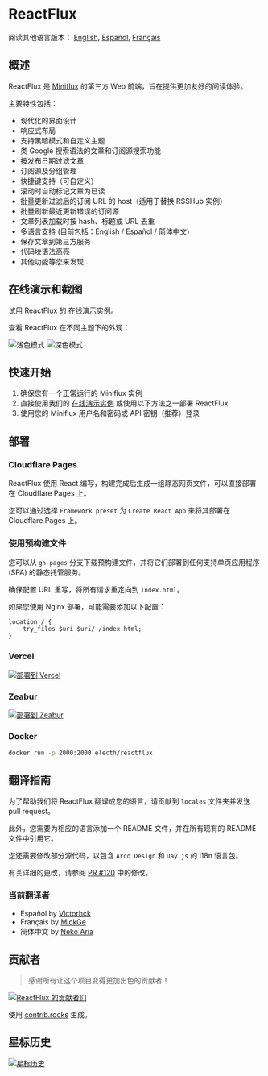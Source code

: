 # ReactFlux

阅读其他语言版本： [English](README.md), [Español](README.es-ES.md), [Français](README.fr-FR.md)

## 概述

ReactFlux 是 [Miniflux](https://github.com/miniflux/v2) 的第三方 Web 前端，旨在提供更加友好的阅读体验。

主要特性包括：

- 现代化的界面设计
- 响应式布局
- 支持黑暗模式和自定义主题
- 类 Google 搜索语法的文章和订阅源搜索功能
- 按发布日期过滤文章
- 订阅源及分组管理
- 快捷键支持（可自定义）
- 滚动时自动标记文章为已读
- 批量更新过滤后的订阅 URL 的 host（适用于替换 RSSHub 实例）
- 批量刷新最近更新错误的订阅源
- 文章列表加载时按 hash、标题或 URL 去重
- 多语言支持 (目前包括：English / Español / 简体中文)
- 保存文章到第三方服务
- 代码块语法高亮
- 其他功能等您来发现...

## 在线演示和截图

试用 ReactFlux 的 [在线演示实例](https://reactflux.pages.dev)。

查看 ReactFlux 在不同主题下的外观：

![浅色模式](images/light.png)
![深色模式](images/dark.png)

## 快速开始

1. 确保您有一个正常运行的 Miniflux 实例
2. 直接使用我们的 [在线演示实例](https://reactflux.pages.dev) 或使用以下方法之一部署 ReactFlux
3. 使用您的 Miniflux 用户名和密码或 API 密钥（推荐）登录

## 部署

### Cloudflare Pages

ReactFlux 使用 React 编写，构建完成后生成一组静态网页文件，可以直接部署在 Cloudflare Pages 上。

您可以通过选择 `Framework preset` 为 `Create React App` 来将其部署在 Cloudflare Pages 上。

### 使用预构建文件

您可以从 `gh-pages` 分支下载预构建文件，并将它们部署到任何支持单页应用程序 (SPA) 的静态托管服务。

确保配置 URL 重写，将所有请求重定向到 `index.html`。

如果您使用 Nginx 部署，可能需要添加以下配置：

```nginx
location / {
    try_files $uri $uri/ /index.html;
}
```

### Vercel

[![部署到 Vercel](https://vercel.com/button)](https://vercel.com/import/project?template=https://github.com/electh/ReactFlux)

### Zeabur

[![部署到 Zeabur](https://zeabur.com/button.svg)](https://zeabur.com/templates/OKXO3W)

### Docker

```bash
docker run -p 2000:2000 electh/reactflux
```

## 翻译指南

为了帮助我们将 ReactFlux 翻译成您的语言，请贡献到 `locales` 文件夹并发送 pull request。

此外，您需要为相应的语言添加一个 README 文件，并在所有现有的 README 文件中引用它。

您还需要修改部分源代码，以包含 `Arco Design` 和 `Day.js` 的 i18n 语言包。

有关详细的更改，请参阅 [PR #120](https://github.com/electh/ReactFlux/pull/120) 中的修改。

### 当前翻译者

- Español by [Victorhck](https://github.com/victorhck)
- Français by [MickGe](https://github.com/MickGe)
- 简体中文 by [Neko Aria](https://github.com/NekoAria)

## 贡献者

> 感谢所有让这个项目变得更加出色的贡献者！

<a href="https://github.com/electh/ReactFlux/graphs/contributors">
  <img src="https://contrib.rocks/image?repo=electh/ReactFlux" alt="ReactFlux 的贡献者们" />
</a>

使用 [contrib.rocks](https://contrib.rocks) 生成。

## 星标历史

[![星标历史](https://starchart.cc/electh/ReactFlux.svg)](https://starchart.cc/electh/ReactFlux)

